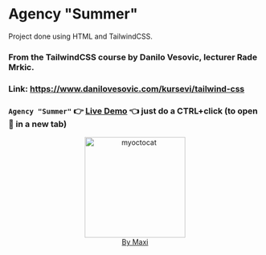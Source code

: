 # Agency "Summer"

Project done using HTML and TailwindCSS.

### From the TailwindCSS course by Danilo Vesovic, lecturer Rade Mrkic.
### Link:  https://www.danilovesovic.com/kursevi/tailwind-css

### `Agency "Summer"` :point_right: [Live Demo]() :point_left: just do a CTRL+click (to open :link: in a new tab)

<div align="center">
<img src="https://myoctocat.com/assets/images/base-octocat.svg" alt="myoctocat" width="200">
</div>

<div align="center">
<a href="https://webdizajnmaxi.eu.org">By Maxi</a>
</div>
